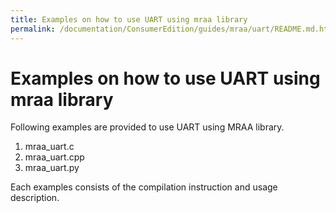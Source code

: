 ```yaml
---
title: Examples on how to use UART using mraa library
permalink: /documentation/ConsumerEdition/guides/mraa/uart/README.md.html
---
```

# Examples on how to use UART using mraa library

Following examples are provided to use UART using MRAA library.

1. mraa_uart.c
2. mraa_uart.cpp
3. mraa_uart.py

Each examples consists of the compilation instruction and usage description.
